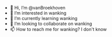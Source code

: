 - 👋 Hi, I’m @vanBroekhoven
- 👀 I’m interested in wanking
- 🌱 I’m currently learning wanking
- 💞️ I’m looking to collaborate on wanking
- 📫 How to reach me for wanking? I don't know
